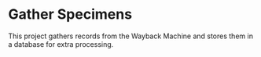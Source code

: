 Gather Specimens
================

This project gathers records from the Wayback Machine and stores them in a database
for extra processing.
